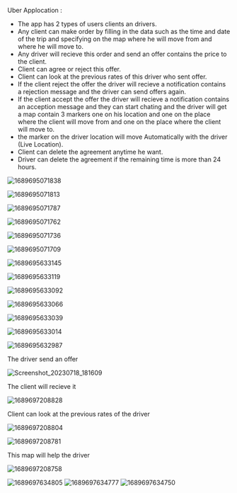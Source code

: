 Uber Applocation :
- The app has 2 types of users clients an drivers.
- Any client can make order by filling in the data such as the time and date of the trip and specifying on the map where he will move from and where he will move to.
- Any driver will recieve this order and send an offer contains the price to the client.
- Client can agree or reject this offer.
- Client can look at the previous rates of this driver who sent offer.
- If the client reject the offer the driver will recieve a notification contains a rejection message and the driver can send offers again.
- If the client accept the offer the driver will recieve a notification contains an acception message and they can start chating and the driver will get a map contain 3 markers one on his location and one on the place where the client will move from and one on the place where the client will move to.
- the marker on the driver location will move Automatically with the driver (Live Location).
- Client can delete the agreement anytime he want.
- Driver can delete the agreement if the remaining time is more than 24 hours.


![1689695071838](https://github.com/Mahmoud-Niazy/uber/assets/116367418/d9980622-db0b-461f-be36-81d1856890d8) 

![1689695071813](https://github.com/Mahmoud-Niazy/uber/assets/116367418/817fe72e-19f0-4591-a31e-48c0fc949530)

![1689695071787](https://github.com/Mahmoud-Niazy/uber/assets/116367418/50fec0b7-aa38-4681-87da-bfea5faa67b5)

![1689695071762](https://github.com/Mahmoud-Niazy/uber/assets/116367418/623d2ad0-83a9-4315-9567-bdd9c9bddeab)

![1689695071736](https://github.com/Mahmoud-Niazy/uber/assets/116367418/edba4c0f-eed2-45dd-aaed-c03a8538857f)

![1689695071709](https://github.com/Mahmoud-Niazy/uber/assets/116367418/45315c11-1e3b-416a-89b9-220ee0f516e9)

![1689695633145](https://github.com/Mahmoud-Niazy/uber/assets/116367418/db7cdde9-db18-4598-8501-d1f772833ac0)

![1689695633119](https://github.com/Mahmoud-Niazy/uber/assets/116367418/ed7a4a23-b8c0-4d8d-ae8f-37fe94b77cfc)

![1689695633092](https://github.com/Mahmoud-Niazy/uber/assets/116367418/8138d3df-e029-4cf8-9fa4-68a1630b91a9)

![1689695633066](https://github.com/Mahmoud-Niazy/uber/assets/116367418/68c145c6-4f05-4b13-85c7-d737ac40f3d8)

![1689695633039](https://github.com/Mahmoud-Niazy/uber/assets/116367418/00a65399-9a16-4885-9114-ca71ce12cbc9)

![1689695633014](https://github.com/Mahmoud-Niazy/uber/assets/116367418/1a6ea5a3-5ad9-4b64-9b38-eaae6be16060)

![1689695632987](https://github.com/Mahmoud-Niazy/uber/assets/116367418/77da3f34-fb11-4c40-ab89-9a85c3e28534)

The driver send an offer 

![Screenshot_20230718_181609](https://github.com/Mahmoud-Niazy/uber/assets/116367418/1b1cc54d-7611-425d-b440-12b96b0ee8c3)

The client will recieve it 

![1689697208828](https://github.com/Mahmoud-Niazy/uber/assets/116367418/ea1c15e6-441b-45ae-8249-d340e20b5fd1)

Client can look at the previous rates of the driver

![1689697208804](https://github.com/Mahmoud-Niazy/uber/assets/116367418/c9221d77-cb9d-43f1-9f03-8e00ed06e647)

![1689697208781](https://github.com/Mahmoud-Niazy/uber/assets/116367418/c41c3aa4-d3ba-4698-9cf2-c04eb5a07915)

This map will help the driver 

![1689697208758](https://github.com/Mahmoud-Niazy/uber/assets/116367418/a3ce9513-05ca-4517-be50-1d47afd3e2fc)

![1689697634805](https://github.com/Mahmoud-Niazy/uber/assets/116367418/089838ea-db33-481b-9c39-13531a53a96c)
![1689697634777](https://github.com/Mahmoud-Niazy/uber/assets/116367418/e54b4f6e-2a47-44b6-9417-7c3c69cad541)
![1689697634750](https://github.com/Mahmoud-Niazy/uber/assets/116367418/61db992c-eb5c-4441-9956-d717ce553d50)










